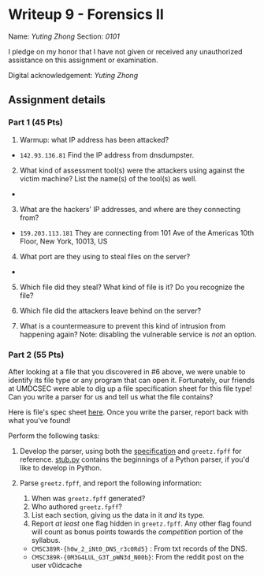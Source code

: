 # Writeup 9 - Forensics II

Name: *Yuting Zhong*
Section: *0101*

I pledge on my honor that I have not given or received any unauthorized assistance on this assignment or examination.

Digital acknowledgement: *Yuting Zhong*


## Assignment details

### Part 1 (45 Pts)
1. Warmup: what IP address has been attacked?
  -  ```142.93.136.81``` Find the IP address from dnsdumpster.
2. What kind of assessment tool(s) were the attackers using against the victim machine? List the name(s) of the tool(s) as well.
  - 
3. What are the hackers' IP addresses, and where are they connecting from?
 - ```159.203.113.181```  They are connecting from 101 Ave of the Americas 10th Floor, New York, 10013, US
4. What port are they using to steal files on the server?
 - 
5. Which file did they steal? What kind of file is it? Do you recognize the file?

6. Which file did the attackers leave behind on the server?

7. What is a countermeasure to prevent this kind of intrusion from happening again? Note: disabling the vulnerable service is *not* an option.

### Part 2 (55 Pts)

After looking at a file that you discovered in #6 above, we were unable to identify its file type or any program that can open it. Fortunately, our friends at UMDCSEC were able to dig up a file specification sheet for this file type! Can you write a parser for us and tell us what the file contains?

Here is file's spec sheet [here](fpff-spec.md). Once you write the parser, report back with what you've found!

Perform the following tasks:

1. Develop the parser, using both the
[specification](fpff-spec.md) and
`greetz.fpff` for reference. [stub.py](stub.py) contains the beginnings of a Python parser, if
you'd like to develop in Python.

2. Parse `greetz.fpff`, and report the following information:
    1. When was `greetz.fpff` generated?
    2. Who authored `greetz.fpff`?
    3. List each section, giving us the data in it *and* its type.
    4. Report *at least* one flag hidden in `greetz.fpff`. Any other flag found will count as bonus points towards the *competition* portion of the syllabus.  
     - ```CMSC389R-{h0w_2_iNt0_DNS_r3c0Rd5}``` : From txt records of the DNS. 
     - ```CMSC389R-{0M3G4LUL_G3T_pWN3d_N00b}```: From the reddit post on the user  v0idcache  
     
